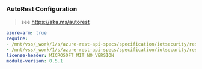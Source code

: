 ### AutoRest Configuration

> see https://aka.ms/autorest

``` yaml
azure-arm: true
require:
- /mnt/vss/_work/1/s/azure-rest-api-specs/specification/iotsecurity/resource-manager/readme.md
- /mnt/vss/_work/1/s/azure-rest-api-specs/specification/iotsecurity/resource-manager/readme.go.md
license-header: MICROSOFT_MIT_NO_VERSION
module-version: 0.5.1

```